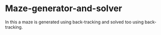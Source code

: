 # Maze-generator-and-solver

In this a maze is generated using back-tracking and solved too using back-tracking.
